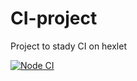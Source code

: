 # CI-project
Project to stady CI on hexlet

[![Node CI](https://github.com/SvetlanaPolunina/CI-project/actions/workflows/main.yml/badge.svg)](https://github.com/SvetlanaPolunina/CI-project/actions/workflows/main.yml)